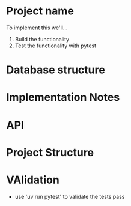 # Project name


To implement this we'll...
1. Build the functionality
2. Test the functionality with pytest

# Database structure

# Implementation Notes

# API

# Project Structure

# VAlidation 
- use 'uv run pytest' to validate the tests pass